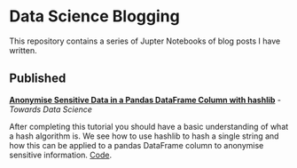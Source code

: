 # Data Science Blogging
This repository contains a series of Jupter Notebooks of blog posts I have written. 

## Published 
**[Anonymise Sensitive Data in a Pandas DataFrame Column with hashlib](https://towardsdatascience.com/anonymise-sensitive-data-in-a-pandas-dataframe-column-with-hashlib-8e7ef397d91f)** - *Towards Data Science*

After completing this tutorial you should have a basic understanding of what a hash algorithm is. We see how to use hashlib to hash a single string and how this can be applied to a pandas DataFrame column to anonymise sensitive information. [Code](https://github.com/rtkilian/data-science-blogging/blob/main/hashlib_pandas.ipynb).
